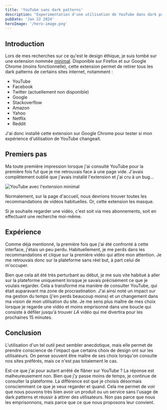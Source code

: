 ```yaml
---
title: 'YouTube sans dark patterns'
description: "Experimentation d'une utilisation de YouTube dans dark patterns."
pubDate: 'Jan 22 2024'
heroImage: '/hero-image.png'
---
```


## Introduction

Lors de mes recherches sur ce qu'est le design éthique, je suis tombé sur une extension nommée [minimal](https://minimal.aupya.org/fr/). Disponible sur Firefox et sur Google Chrome (moins fonctionnelle), cette extension permet de retirer tous les dark patterns de certains sites internet, notamment :

- YouTube
- Facebook
- Twitter (actuellement non disponible)
- Google
- Stackoverflow
- Amazon
- Yahoo
- Netflix
- Reddit

J'ai donc installé cette extension sur Google Chrome pour tester si mon expérience d'utilisation de YouTube changeait.

## Premiers pas

Ma toute première impression lorsque j'ai consulté YouTube pour la première fois fut que je me retrouvais face à une page vide. J'avais complètement oublié que j'avais installé l'extension et j'ai cru à un bug...

![YouTube avec l'extension minimal](/YouTube_minimal.png)

Normalement, sur la page d'accueil, nous devrions trouver toutes les recommandations de vidéos habituelles. Or, cette extension les masque.

Si je souhaite regarder une vidéo, c'est soit via mes abonnements, soit en effectuant une recherche moi-même.

## Expérience

Comme déjà mentionné, la première fois que j'ai été confronté à cette interface, j'étais un peu perdu. Habituellement, je me perds dans les recommandations et clique sur la première vidéo qui attire mon attention. Je me retrouvais donc sur la plateforme sans réel but, à part celui de m'occuper.

Bien que cela ait été très perturbant au début, je me suis vite habitué à aller sur la plateforme uniquement lorsque je savais précisément ce que je voulais regarder. Cela a transformé ma manière de consulter YouTube, qui était auparavant ma zone de procrastination. J'ai ainsi noté un impact sur ma gestion du temps (j'en perds beaucoup moins) et un changement dans ma vision de mon utilisation du site. Je me sens plus maître de mes choix lorsque je regarde une vidéo et moins emprisonné dans une boucle qui consiste à défiler jusqu'à trouver *LA* vidéo qui me divertira pour les prochaines 15 minutes.

## Conclusion

L'utilisation d'un tel outil peut sembler anecdotique, mais elle permet de prendre conscience de l'impact que certains choix de design ont sur les utilisateurs. On pense souvent être maître de ses choix lorsqu'on consulte nos sites préférés, mais ce n'est pas totalement le cas.

Est-ce que j'ai pour autant arrêté de flâner sur YouTube ? La réponse est malheureusement non. Bien que j'y passe moins de temps, je continue de consulter la plateforme. La différence est que je choisis désormais consciemment ce que je veux regarder et quand. Cela me permet de voir que nous pouvons très bien avoir un produit ou un service sans l'usage de dark patterns et réussir à attirer des utilisateurs. Non pas parce que nous les emprisonnons, mais parce que ce que nous proposons leur convient.